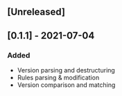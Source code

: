 ## [Unreleased]

## [0.1.1] - 2021-07-04
### Added
- Version parsing and destructuring
- Rules parsing & modification
- Version comparison and matching